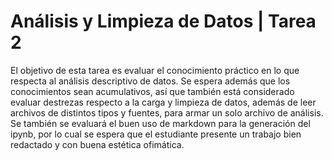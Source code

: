 # Análisis y Limpieza de Datos | Tarea 2
El objetivo de esta tarea es evaluar el conocimiento práctico en lo que respecta al análisis descriptivo de datos. Se espera además que los conocimientos sean acumulativos, así que también está considerado evaluar destrezas respecto a la carga y limpieza de datos, además de leer archivos de distintos tipos y fuentes, para armar un solo archivo de análisis. Se también se evaluará el buen uso de markdown para la generación del ipynb, por lo cual se espera que el estudiante presente un trabajo bien redactado y con buena estética ofimática.
